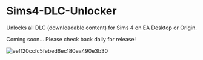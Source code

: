 # Sims4-DLC-Unlocker
Unlocks all DLC (downloadable content) for Sims 4 on EA Desktop or Origin.

Coming soon... Please check back daily for release!

![eeff20ccfc5febed6ec180ea490e3b30](https://github.com/InitD4rkN0de/Sims4-DLC-Unlocker/assets/137423319/85b9b39f-ee42-4daa-95cf-33eef97664e8)

